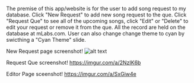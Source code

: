The premise of this app/website is for the user to add song request to my database.
Click "New Request" to add new song request to the que.
Click "Request Que" to see all of the upcoming songs, click "Edit" or "Delete" to edit your request or remove it from the que.
All the record are held on the database at mLabs.com.
User can also change change theme to cyan by swicthing a "Cyan Theme" slide.

New Request page screenshot!
![alt text](https://imgur.com/a/valyMYe)

Request Que screenshot!
https://imgur.com/a/2NzIK6b

Editor Page sceenshot!
https://imgur.com/a/SxGiw4e


